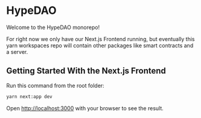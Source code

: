 # HypeDAO

Welcome to the HypeDAO monorepo! 

For right now we only have our Next.js Frontend running, but eventually this yarn workspaces repo will contain other packages like smart contracts and a server.

## Getting Started With the Next.js Frontend

Run this command from the root folder:
```bash
yarn next:app dev
```

Open [http://localhost:3000](http://localhost:3000) with your browser to see the result.
